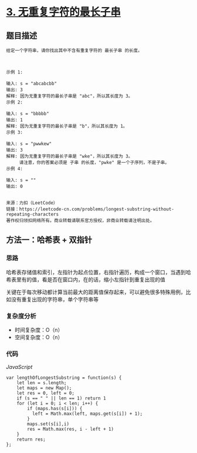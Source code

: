 # [3. 无重复字符的最长子串](https://leetcode-cn.com/problems/longest-substring-without-repeating-characters/)

## 题目描述

```
给定一个字符串，请你找出其中不含有重复字符的 最长子串 的长度。

 

示例 1:

输入: s = "abcabcbb"
输出: 3 
解释: 因为无重复字符的最长子串是 "abc"，所以其长度为 3。
示例 2:

输入: s = "bbbbb"
输出: 1
解释: 因为无重复字符的最长子串是 "b"，所以其长度为 1。
示例 3:

输入: s = "pwwkew"
输出: 3
解释: 因为无重复字符的最长子串是 "wke"，所以其长度为 3。
     请注意，你的答案必须是 子串 的长度，"pwke" 是一个子序列，不是子串。
示例 4:

输入: s = ""
输出: 0
 

来源：力扣（LeetCode）
链接：https://leetcode-cn.com/problems/longest-substring-without-repeating-characters
著作权归领扣网络所有。商业转载请联系官方授权，非商业转载请注明出处。
```

## 方法一：哈希表 + 双指针

### 思路

哈希表存储值和索引，左指针为起点位置，右指针遍历，构成一个窗口，当遇到哈希表里有的值，看是否在窗口内，在的话，缩小左指针到重复出现的值

关键在于每次移动都计算当前最大的距离值保存起来，可以避免很多特殊用例，比如没有重复出现的字符串，单个字符串等

### 复杂度分析

- 时间复杂度：O（n）
- 空间复杂度：O（n）

### 代码

*JavaScript*

```JS
var lengthOfLongestSubstring = function(s) {
    let len = s.length;
    let maps = new Map();
    let res = 0, left = 0;
    if (s == " " || len == 1) return 1
    for (let i = 0; i < len; i++) {
        if (maps.has(s[i])) {
          left = Math.max(left, maps.get(s[i]) + 1);
        }
        maps.set(s[i],i)
        res = Math.max(res, i - left + 1)
    }
    return res;
};
```
